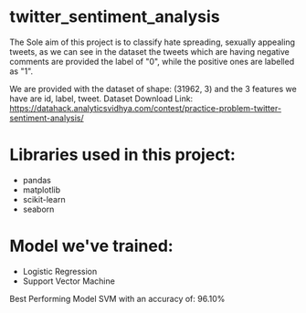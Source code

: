 # twitter_sentiment_analysis
<p>The Sole aim of this project is to classify hate spreading, sexually appealing tweets, as we can see in the dataset the tweets which are having negative comments are provided the
label of "0", while the positive ones are labelled as "1". 

We are provided with the dataset of shape: (31962, 3) and the 3 features we have are id, label, tweet.
Dataset Download Link: https://datahack.analyticsvidhya.com/contest/practice-problem-twitter-sentiment-analysis/

# Libraries used in this project:
<ul>
<li>pandas</li>
<li>matplotlib</li>
<li>scikit-learn</li>
<li>seaborn</li>
</ul>

# Model we've trained:
<ul>
<li>Logistic Regression</li>
<li>Support Vector Machine</li>
</ul>

Best Performing Model SVM with an accuracy of: 96.10%

</p>
